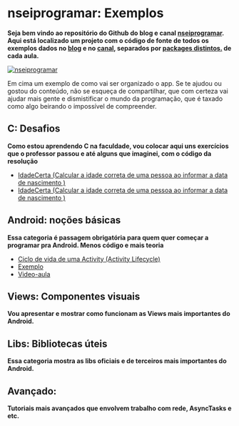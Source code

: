 # nseiprogramar: Exemplos
**Seja bem vindo ao repositório do Github do blog e canal [nseiprogramar](https://nseiprogramar.wordpress.com/). Aqui está localizado um projeto com o código de fonte de todos os exemplos dados no [blog](https://nseiprogramar.wordpress.com/) e no [canal](https://nseiprogramar.wordpress.com/), separados por [packages distintos.](https://github.com/hofstede-matheus/nseiprogramar/tree/master/app/src/main) de cada aula.**

[![nseiprogramar](http://i.imgur.com/rdOjRAA.png?1)](https://github.com/hofstede-matheus/nseiprogramar/tree/master/app/src/main/java/nseiprogramar/matheushofstede/com/exemplos)

Em cima um exemplo de como vai ser organizado o app.
Se te ajudou ou gostou do conteúdo, não se esqueça de compartilhar, que com certeza vai ajudar mais gente e dismistificar o mundo da programação, que é taxado como algo beirando o impossível de compreender.

## C: Desafios
**Como estou aprendendo C na faculdade, vou colocar aqui uns exercícios que o professor passou e até alguns que imaginei, com o código da resolução**
* [IdadeCerta (Calcular a idade correta de uma pessoa ao informar a data de nascimento )](https://nseiprogramar.wordpress.com/2015/11/02/ciclo-de-vida-de-uma-activity-activity-lifecycle/)
* [IdadeCerta (Calcular a idade correta de uma pessoa ao informar a data de nascimento )](https://nseiprogramar.wordpress.com/2015/11/02/ciclo-de-vida-de-uma-activity-activity-lifecycle/)

## Android: noções básicas
**Essa categoria é passagem obrigatória para quem quer começar a programar pra Android. Menos código e mais teoria** 
* [Ciclo de vida de uma Activity (Activity Lifecycle)](https://nseiprogramar.wordpress.com/2015/11/02/ciclo-de-vida-de-uma-activity-activity-lifecycle/)
 * [Exemplo](https://github.com/hofstede-matheus/nseiprogramar/tree/master/app/src/main/java/nseiprogramar/matheushofstede/com/exemplos/lifecycle)
 * [Video-aula](chegando...)
 

 
## Views: Componentes visuais
**Vou apresentar e mostrar como funcionam as Views mais importantes do Android.** 







## Libs: Bibliotecas úteis
**Essa categoria mostra as libs oficiais e de terceiros mais importantes do Android.** 



## Avançado:
**Tutoriais mais avançados que envolvem trabalho com rede, AsyncTasks e etc.** 


